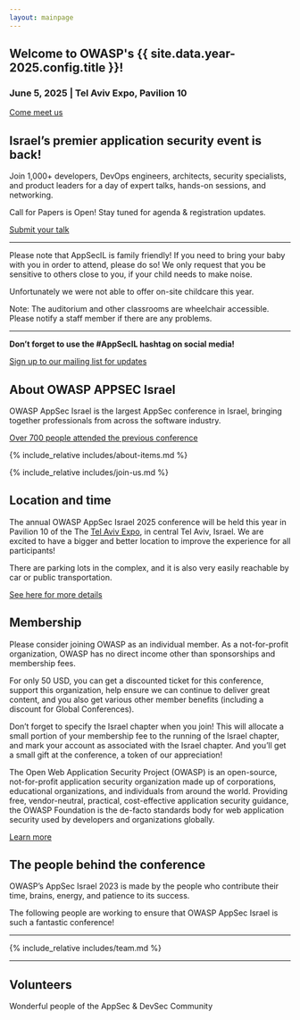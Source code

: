 ```yaml
---
layout: mainpage
---
```



<section class="page-section page-section_name_promo">
  <div class="page-section__inner" markdown="1">

# Welcome to OWASP's {{ site.data.year-2025.config.title }}!

### June 5, 2025 | Tel Aviv Expo, Pavilion 10

<a href="/" class="button button_type_main">Come meet us</a>

  </div>
</section>

<section class="page-section">
  <div class="page-section__inner">
  <div class="text text_type_narrow" markdown="1">

## Israel’s premier application security event is back!

Join 1,000+ developers, DevOps engineers, architects, security specialists, and product leaders for a day of expert talks, hands-on sessions, and networking.

Call for Papers is Open! Stay tuned for agenda & registration updates.

<a href="/" class="button button_type_main">Submit your talk</a>

---

Please note that AppSecIL is family friendly! If you need to bring your baby with you in order to attend, please do so! We only request that you be sensitive to others close to you, if your child needs to make noise. 

Unfortunately we were not able to offer on-site childcare this year.

Note: The auditorium and other classrooms are wheelchair accessible. Please notify a staff member if there are any problems.

---

**Don’t forget to use the #AppSecIL hashtag on social media!**

<a href="https://groups.google.com/u/1/a/owasp.org/g/israel-chapter" class="button button_type_inverse button_with-arrow" target="_blank">Sign up to our mailing list for updates</a>
  
  </div>
  </div>
</section>

<section class="page-section page-section_inverse page-section_name_about">
  <div class="page-section__inner">
  <div class="text text_type_narrow" markdown="1">

## About OWASP APPSEC Israel

OWASP AppSec Israel is the largest AppSec conference in Israel, bringing together professionals from across the software industry.

[Over 700 people attended the previous conference](https://appsecil.org/2023/)

  </div>

{% include_relative includes/about-items.md %}

{% include_relative includes/join-us.md %}

  </div>
</section>

<section class="page-section">
<div class="page-section__inner">
<div class="text text_type_narrow" markdown="1">

## Location and time

The annual OWASP AppSec Israel 2025 conference will be held this year in Pavilion 10 of the The <a href="https://expotelaviv.co.il/en/" target="_blank">Tel Aviv Expo</a>, in central Tel Aviv, Israel. We are excited to have a bigger and better location to improve the experience for all participants!

There are parking lots in the complex, and it is also very easily reachable by car or public transportation.

<a href="https://expotelaviv.co.il/en/visitors/#instructions__tabs" class="button button_type_inverse" target="_blank">See here for more details</a>

</div>
</div>
</section>

<section class="page-section page-section_pale">
<div class="page-section__inner">
<div class="text text_type_narrow" markdown="1">

## Membership

Please consider joining OWASP as an individual member. As a not-for-profit organization, OWASP has no direct income other than sponsorships and membership fees.

For only 50 USD, you can get a discounted ticket for this conference, support this organization, help ensure we can continue to deliver great content, and you also get various other member benefits (including a discount for Global Conferences).

Don’t forget to specify the Israel chapter when you join! This will allocate a small portion of your membership fee to the running of the Israel chapter, and mark your account as associated with the Israel chapter. And you’ll get a small gift at the conference, a token of our appreciation!

The Open Web Application Security Project (OWASP) is an open-source, not-for-profit application security organization made up of corporations, educational organizations, and individuals from around the world. Providing free, vendor-neutral, practical, cost-effective application security guidance, the OWASP Foundation is the de-facto standards body for web application security used by developers and organizations globally.

<a href="https://owasp.glueup.com" class="button button_type_inverse" target="_blank">Learn more</a>

</div>
</div>
</section>

<section class="page-section">
<div class="page-section__inner">
<div class="text text_type_narrow" markdown="1">

## The people behind the conference

OWASP’s AppSec Israel 2023 is made by the people who contribute their time, brains, energy, and patience to its success.

The following people are working to ensure that OWASP AppSec Israel is such a fantastic conference!

---

</div>

{% include_relative includes/team.md %}

<div class="text text_type_narrow" markdown="1">

---

## Volunteers

Wonderful people of the AppSec & DevSec Community

</div>

</div>
</section>